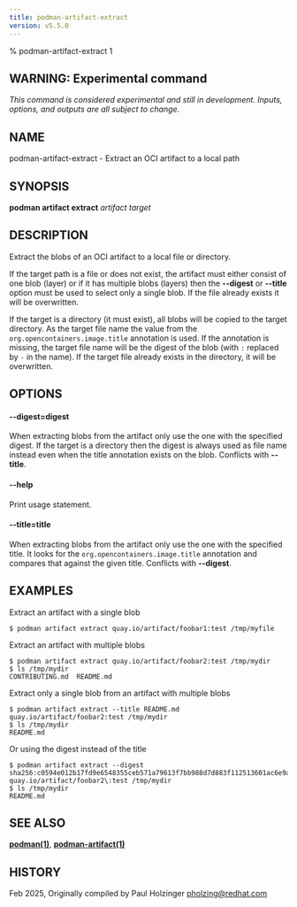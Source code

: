 ```yaml
---
title: podman-artifact-extract
version: v5.5.0
---
```


% podman-artifact-extract 1


## WARNING: Experimental command
*This command is considered experimental and still in development. Inputs, options, and outputs are all
subject to change.*

## NAME
podman\-artifact\-extract - Extract an OCI artifact to a local path

## SYNOPSIS
**podman artifact extract** *artifact* *target*

## DESCRIPTION

Extract the blobs of an OCI artifact to a local file or directory.

If the target path is a file or does not exist, the artifact must either consist
of one blob (layer) or if it has multiple blobs (layers) then the **--digest** or
**--title** option must be used to select only a single blob. If the file already
exists it will be overwritten.

If the target is a directory (it must exist), all blobs will be copied to the
target directory. As the target file name the value from the `org.opencontainers.image.title`
annotation is used. If the annotation is missing, the target file name will be the
digest of the blob (with `:` replaced by `-` in the name).
If the target file already exists in the directory, it will be overwritten.

## OPTIONS

#### **--digest**=**digest**

When extracting blobs from the artifact only use the one with the specified digest.
If the target is a directory then the digest is always used as file name instead even
when the title annotation exists on the blob.
Conflicts with **--title**.

#### **--help**

Print usage statement.

#### **--title**=**title**

When extracting blobs from the artifact only use the one with the specified title.
It looks for the `org.opencontainers.image.title` annotation and compares that
against the given title.
Conflicts with **--digest**.

## EXAMPLES

Extract an artifact with a single blob

```
$ podman artifact extract quay.io/artifact/foobar1:test /tmp/myfile
```

Extract an artifact with multiple blobs

```
$ podman artifact extract quay.io/artifact/foobar2:test /tmp/mydir
$ ls /tmp/mydir
CONTRIBUTING.md  README.md
```

Extract only a single blob from an artifact with multiple blobs

```
$ podman artifact extract --title README.md quay.io/artifact/foobar2:test /tmp/mydir
$ ls /tmp/mydir
README.md
```
Or using the digest instead of the title
```
$ podman artifact extract --digest sha256:c0594e012b17fd9e6548355ceb571a79613f7bb988d7d883f112513601ac6e9a quay.io/artifact/foobar2\:test /tmp/mydir
$ ls /tmp/mydir
README.md
```

## SEE ALSO
**[podman(1)](podman.1.md)**, **[podman-artifact(1)](podman-artifact.1.md)**

## HISTORY
Feb 2025, Originally compiled by Paul Holzinger <pholzing@redhat.com>
